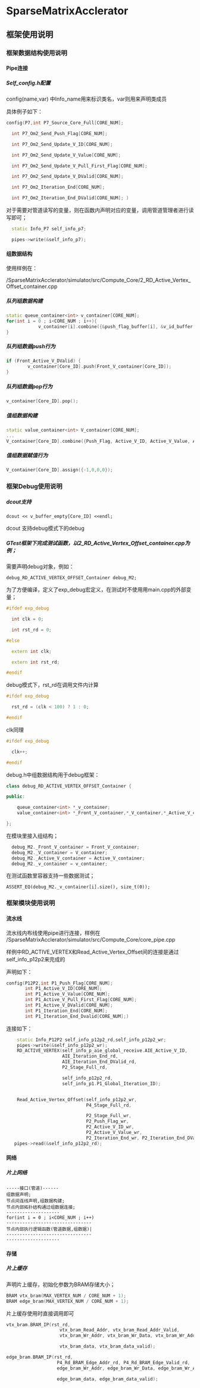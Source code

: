 

# SparseMatrixAcclerator

## 框架使用说明

### 框架数据结构使用说明

#### Pipe连接

##### Self_config.h配置

config(name,var) 中Info_name用来标识类名，var则用来声明类成员

具体例子如下：

```c++
config(P7,int P7_Source_Core_Full[CORE_NUM]; 

  int P7_Om2_Send_Push_Flag[CORE_NUM]; 

  int P7_Om2_Send_Update_V_ID[CORE_NUM]; 

  int P7_Om2_Send_Update_V_Value[CORE_NUM]; 

  int P7_Om2_Send_Update_V_Pull_First_Flag[CORE_NUM]; 

  int P7_Om2_Send_Update_V_DValid[CORE_NUM]; 

  int P7_Om2_Iteration_End[CORE_NUM]; 

  int P7_Om2_Iteration_End_DValid[CORE_NUM]; )
```

对于需要对管道读写的变量，则在函数内声明对应的变量，调用管道管理者进行读写即可；

```c++
  static Info_P7 self_info_p7;

  pipes->write(&self_info_p7);
```

#### 组数据结构

使用样例在：

/SparseMatrixAcclerator/simulator/src/Compute_Core/2_RD_Active_Vertex_Offset_container.cpp

##### 队列组数据构建

```cpp
static queue_container<int> v_container[CORE_NUM];
for(int i = 0 ; i<CORE_NUM ; i++){
            v_container[i].combine({&push_flag_buffer[i], &v_id_buffer[i], &v_value_buffer[i],&pull_first_flag_buffer[i]});
}
```

##### 队列组数据push行为

```cpp
if (Front_Active_V_DValid) {
        v_container[Core_ID].push(Front_V_container[Core_ID]);
}
```

##### 队列组数据pop行为

```cpp
v_container[Core_ID].pop();
```



##### 值组数据构建

```cpp
static value_container<int> V_container[CORE_NUM];
...
V_container[Core_ID].combine({Push_Flag, Active_V_ID, Active_V_Value, Active_V_Pull_First_Flag});
```

##### 值组数据赋值行为

```cpp
V_container[Core_ID].assign({-1,0,0,0});
```





### 框架Debug使用说明

##### dcout支持

`dcout << v_buffer_empty[Core_ID] <<endl;`

dcout 支持debug模式下的debug

##### GTest框架下完成测试函数，以2_RD_Active_Vertex_Offset_container.cpp为例；

需要声明debug对象，例如：

`debug_RD_ACTIVE_VERTEX_OFFSET_Container debug_M2;`

为了方便编译，定义了exp_debug宏定义，在测试时不使用用main.cpp的外部变量；

```cpp
#ifdef exp_debug

  int clk = 0;

  int rst_rd = 0;

#else

  extern int clk;

  extern int rst_rd;

#endif
```

debug模式下，rst_rd在调用文件内计算

```cpp
#ifdef exp_debug

  rst_rd = (clk < 100) ? 1 : 0;

#endif
```

clk同理

```cpp
#ifdef exp_debug

  clk++;

#endif
```

debug.h中组数据结构用于debug框架：

```cpp
class debug_RD_ACTIVE_VERTEX_OFFSET_Container {

public:

    queue_container<int> *_v_container;
    value_container<int> *_Front_V_container,*_V_container,*_Active_V_container;

};
```

在模块里接入组结构；

```cpp
  debug_M2._Front_V_container = Front_V_container;
  debug_M2._V_container = V_container;
  debug_M2._Active_V_container = Active_V_container;
  debug_M2._v_container = v_container;
```

在测试函数里容器支持一些数据测试；

`ASSERT_EQ(debug_M2._v_container[i].size(), size_t(0));`



### 框架模块使用说明

#### 流水线

流水线内布线使用pipe进行连接，样例在 /SparseMatrixAcclerator/simulator/src/Compute_Core/core_pipe.cpp

样例中RD_ACTIVE_VERTEX和Read_Active_Vertex_Offset间的连接是通过self_info_p12p2来完成的

声明如下：

```cpp
config(P12P2,int P1_Push_Flag[CORE_NUM];
       int P1_Active_V_ID[CORE_NUM];
       int P1_Active_V_Value[CORE_NUM];
       int P1_Active_V_Pull_First_Flag[CORE_NUM];
       int P1_Active_V_DValid[CORE_NUM];
       int P1_Iteration_End[CORE_NUM];
       int P1_Iteration_End_Dvalid[CORE_NUM];)
```

连接如下：

```cpp
    static Info_P12P2 self_info_p12p2_rd,self_info_p12p2_wr;
    pipes->write(&self_info_p12p2_wr);
	RD_ACTIVE_VERTEX(self_info_p_aie_global_receive.AIE_Active_V_ID,                                          self_info_p_aie_global_receive.AIE_Active_V_Updated,                                      AIE_Active_V_Pull_First_Flag_rd,                                                          self_info_p_aie_global_receive.AIE_Active_V_DValid,
                     AIE_Iteration_End_rd, 
                     AIE_Iteration_End_DValid_rd,
                     P2_Stage_Full_rd,

                     self_info_p12p2_rd,
                     self_info_p1.P1_Global_Iteration_ID);


    Read_Active_Vertex_Offset(self_info_p12p2_wr,
                              P4_Stage_Full_rd,

                              P2_Stage_Full_wr,
                              P2_Push_Flag_wr, 
                              P2_Active_V_ID_wr, 
                              P2_Active_V_Value_wr,                                                                     self_info_offset2uram.P2_Active_V_Offset_Addr,                                           P2_Active_V_Pull_First_Flag_wr,                                                           self_info_offset2uram.P2_Active_V_DValid,
                              P2_Iteration_End_wr, P2_Iteration_End_DValid_wr);
   pipes->read(&self_info_p12p2_rd);
```



#### 网络



##### 片上网络

```
-----接口(管道)------
组数据声明;
节点间连线声明,组数据构建;
节点内部拓扑结构通过组数据连接;
--------------------
for(int i = 0 ; i<CORE_NUM ; i++)
--------------------------------
节点内部执行逻辑函数(管道数据,组数据)|
--------------------------------
--------------------
```



#### 存储



##### 片上缓存

声明片上缓存，初始化参数为BRAM存储大小；

```cpp
BRAM vtx_bram(MAX_VERTEX_NUM / CORE_NUM + 1);
BRAM edge_bram(MAX_VERTEX_NUM / CORE_NUM + 1);
```

片上缓存使用时直接调用即可

```cpp
vtx_bram.BRAM_IP(rst_rd,
                    vtx_bram_Read_Addr, vtx_bram_Read_Addr_Valid,
                    vtx_bram_Wr_Addr, vtx_bram_Wr_Data, vtx_bram_Wr_Addr_Valid,

                    vtx_bram_data, vtx_bram_data_valid);

edge_bram.BRAM_IP(rst_rd,
                   P4_Rd_BRAM_Edge_Addr_rd, P4_Rd_BRAM_Edge_Valid_rd,
                   edge_bram_Wr_Addr, edge_bram_Wr_Data, edge_bram_Wr_Addr_Valid,

                   edge_bram_data, edge_bram_data_valid);
```